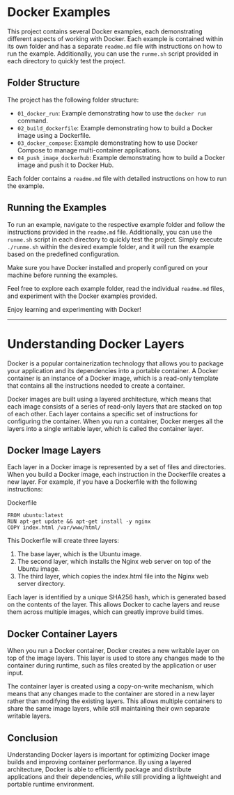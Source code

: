 # Docker Examples

This project contains several Docker examples, each demonstrating different aspects of working with Docker. Each example is contained within its own folder and has a separate `readme.md` file with instructions on how to run the example. Additionally, you can use the `runme.sh` script provided in each directory to quickly test the project.

## Folder Structure

The project has the following folder structure:

-   `01_docker_run`: Example demonstrating how to use the `docker run` command.
-   `02_build_dockerfile`: Example demonstrating how to build a Docker image using a Dockerfile.
-   `03_docker_compose`: Example demonstrating how to use Docker Compose to manage multi-container applications.
-   `04_push_image_dockerhub`: Example demonstrating how to build a Docker image and push it to Docker Hub.

Each folder contains a `readme.md` file with detailed instructions on how to run the example.

## Running the Examples

To run an example, navigate to the respective example folder and follow the instructions provided in the `readme.md` file. Additionally, you can use the `runme.sh` script in each directory to quickly test the project. Simply execute `./runme.sh` within the desired example folder, and it will run the example based on the predefined configuration.

Make sure you have Docker installed and properly configured on your machine before running the examples.

Feel free to explore each example folder, read the individual `readme.md` files, and experiment with the Docker examples provided.

Enjoy learning and experimenting with Docker!

---

# Understanding Docker Layers

Docker is a popular containerization technology that allows you to package your application and its dependencies into a portable container. A Docker container is an instance of a Docker image, which is a read-only template that contains all the instructions needed to create a container.

Docker images are built using a layered architecture, which means that each image consists of a series of read-only layers that are stacked on top of each other. Each layer contains a specific set of instructions for configuring the container. When you run a container, Docker merges all the layers into a single writable layer, which is called the container layer.

## Docker Image Layers

Each layer in a Docker image is represented by a set of files and directories. When you build a Docker image, each instruction in the Dockerfile creates a new layer. For example, if you have a Dockerfile with the following instructions:

Dockerfile

```
FROM ubuntu:latest
RUN apt-get update && apt-get install -y nginx
COPY index.html /var/www/html/
```

This Dockerfile will create three layers:

1. The base layer, which is the Ubuntu image.
2. The second layer, which installs the Nginx web server on top of the Ubuntu image.
3. The third layer, which copies the index.html file into the Nginx web server directory.

Each layer is identified by a unique SHA256 hash, which is generated based on the contents of the layer. This allows Docker to cache layers and reuse them across multiple images, which can greatly improve build times.

## Docker Container Layers

When you run a Docker container, Docker creates a new writable layer on top of the image layers. This layer is used to store any changes made to the container during runtime, such as files created by the application or user input.

The container layer is created using a copy-on-write mechanism, which means that any changes made to the container are stored in a new layer rather than modifying the existing layers. This allows multiple containers to share the same image layers, while still maintaining their own separate writable layers.

## Conclusion

Understanding Docker layers is important for optimizing Docker image builds and improving container performance. By using a layered architecture, Docker is able to efficiently package and distribute applications and their dependencies, while still providing a lightweight and portable runtime environment.
